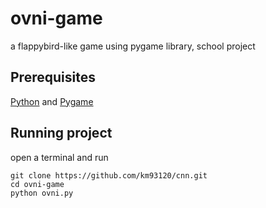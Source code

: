 # ovni-game
a flappybird-like game using pygame library, school project
## Prerequisites
[Python](https://www.python.org/downloads/) and [Pygame](https://pypi.org/project/Pygame/#history)
## Running project
open a terminal and run 
```
git clone https://github.com/km93120/cnn.git
cd ovni-game
python ovni.py
```

